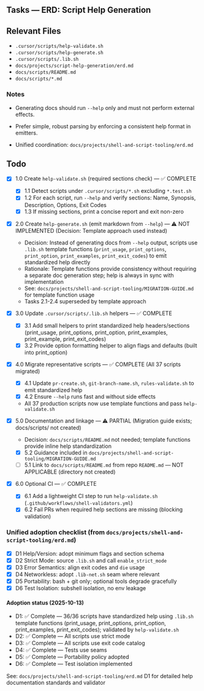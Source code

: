 ## Tasks — ERD: Script Help Generation

## Relevant Files

- `.cursor/scripts/help-validate.sh`
- `.cursor/scripts/help-generate.sh`
- `.cursor/scripts/.lib.sh`
- `docs/projects/script-help-generation/erd.md`
- `docs/scripts/README.md`
- `docs/scripts/*.md`

### Notes

- Generating docs should run `--help` only and must not perform external effects.
- Prefer simple, robust parsing by enforcing a consistent help format in emitters.

- Unified coordination: `docs/projects/shell-and-script-tooling/erd.md`

## Todo

- [x] 1.0 Create `help-validate.sh` (required sections check) — ✅ COMPLETE

  - [x] 1.1 Detect scripts under `.cursor/scripts/*.sh` excluding `*.test.sh`
  - [x] 1.2 For each script, run `--help` and verify sections: Name, Synopsis, Description, Options, Exit Codes
  - [x] 1.3 If missing sections, print a concise report and exit non-zero

- [x] 2.0 Create `help-generate.sh` (emit markdown from `--help`) — ⚠️ NOT IMPLEMENTED (Decision: Template approach used instead)

  - Decision: Instead of generating docs from `--help` output, scripts use `.lib.sh` template functions (`print_usage`, `print_options`, `print_option`, `print_examples`, `print_exit_codes`) to emit standardized help directly
  - Rationale: Template functions provide consistency without requiring a separate doc generation step; help is always in sync with implementation
  - See: `docs/projects/shell-and-script-tooling/MIGRATION-GUIDE.md` for template function usage
  - Tasks 2.1-2.4 superseded by template approach

- [x] 3.0 Update `.cursor/scripts/.lib.sh` helpers — ✅ COMPLETE

  - [x] 3.1 Add small helpers to print standardized help headers/sections (print_usage, print_options, print_option, print_examples, print_example, print_exit_codes)
  - [x] 3.2 Provide option formatting helper to align flags and defaults (built into print_option)

- [x] 4.0 Migrate representative scripts — ✅ COMPLETE (All 37 scripts migrated)

  - [x] 4.1 Update `pr-create.sh`, `git-branch-name.sh`, `rules-validate.sh` to emit standardized help
  - [x] 4.2 Ensure `--help` runs fast and without side effects
  - All 37 production scripts now use template functions and pass `help-validate.sh`

- [x] 5.0 Documentation and linkage — ⚠️ PARTIAL (Migration guide exists; docs/scripts/ not created)

  - Decision: `docs/scripts/README.md` not needed; template functions provide inline help standardization
  - [x] 5.2 Guidance included in `docs/projects/shell-and-script-tooling/MIGRATION-GUIDE.md`
  - [ ] 5.1 Link to `docs/scripts/README.md` from repo `README.md` — NOT APPLICABLE (directory not created)

- [x] 6.0 Optional CI — ✅ COMPLETE

  - [x] 6.1 Add a lightweight CI step to run `help-validate.sh` (`.github/workflows/shell-validators.yml`)
  - [x] 6.2 Fail PRs when required help sections are missing (blocking validation)

### Unified adoption checklist (from `docs/projects/shell-and-script-tooling/erd.md`)

- [x] D1 Help/Version: adopt minimum flags and section schema
- [x] D2 Strict Mode: source `.lib.sh` and call `enable_strict_mode`
- [x] D3 Error Semantics: align exit codes and `die` usage
- [x] D4 Networkless: adopt `.lib-net.sh` seam where relevant
- [x] D5 Portability: bash + git only; optional tools degrade gracefully
- [x] D6 Test Isolation: subshell isolation, no env leakage

#### Adoption status (2025-10-13)

- D1: ✅ Complete — 36/36 scripts have standardized help using `.lib.sh` template functions (print_usage, print_options, print_option, print_examples, print_exit_codes); validated by `help-validate.sh`
- D2: ✅ Complete — All scripts use strict mode
- D3: ✅ Complete — All scripts use exit code catalog
- D4: ✅ Complete — Tests use seams
- D5: ✅ Complete — Portability policy adopted
- D6: ✅ Complete — Test isolation implemented

See: `docs/projects/shell-and-script-tooling/erd.md` D1 for detailed help documentation standards and validator
